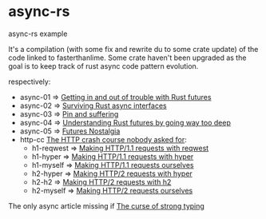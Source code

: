 # async-rs
async-rs example

It's a compilation (with some fix and rewrite du to some crate update) of the code linked to fasterthanlime. 
Some crate haven't been upgraded as the goal is to keep track of rust async code pattern evolution. 

respectively:
* async-01 => [Getting in and out of trouble with Rust futures](https://fasterthanli.me/articles/getting-in-and-out-of-trouble-with-rust-futures)
* async-02 => [Surviving Rust async interfaces](https://fasterthanli.me/articles/surviving-rust-async-interfaces)
* async-03 => [Pin and suffering](https://fasterthanli.me/articles/pin-and-suffering)
* async-04 => [Understanding Rust futures by going way too deep](https://fasterthanli.me/articles/understanding-rust-futures-by-going-way-too-deep)
* async-05 => [Futures Nostalgia](https://fasterthanli.me/articles/futures-nostalgia)
* http-cc [The HTTP crash course nobody asked for](https://fasterthanli.me/articles/the-http-crash-course-nobody-asked-for): 
  * h1-reqwest => [Making HTTP/1.1 requests with reqwest](https://fasterthanli.me/articles/the-http-crash-course-nobody-asked-for#making-http-1-1-requests-with-reqwest)
  * h1-hyper => [Making HTTP/1.1 requests with hyper](https://fasterthanli.me/articles/the-http-crash-course-nobody-asked-for#making-http-1-1-requests-with-hyper)
  * h1-myself => [Making HTTP/1.1 requests ourselves](https://fasterthanli.me/articles/the-http-crash-course-nobody-asked-for#making-http-1-1-requests-ourselves)
  * h2-hyper => [Making HTTP/2 requests with hyper](https://fasterthanli.me/articles/the-http-crash-course-nobody-asked-for#making-http-2-requests-with-hyper)
  * h2-h2 => [Making HTTP/2 requests with h2](https://fasterthanli.me/articles/the-http-crash-course-nobody-asked-for#making-http-2-requests-with-h2)
  * h2-myself => [Making HTTP/2 requests ourselves](https://fasterthanli.me/articles/the-http-crash-course-nobody-asked-for#making-http-2-requests-ourselves)

The only async article missing if [The curse of strong typing](https://fasterthanli.me/articles/the-curse-of-strong-typing)
